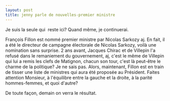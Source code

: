 ```yaml
---
layout: post
title: jenny parle de nouvelles-premier ministre
---
```


Je suis la seule qui  reste ici?  Quand même, je continuerai.

François Fillon est nommé premier ministre par Nicolas Sarkozy aj. En fait, il a été le directeur de campagne électorale de Nicolas Sarkozy, voilà une nomination sans surprise. 2 ans avant, Jacques Chirac et de Villepin l'a refusé dans le remaniement du gouvernement, aj, c'est le même de Villepin qui lui a remis les clefs de Matignon, chacun son tour, c'est là peut-être le charme de la politique? Je ne sais pas. Alors, maintenant, Fillon est en train de tisser une liste de ministres qui aura été proposée au Président. Faites attention Monsieur, à l'équilibre entre la gauche et la droite, à la parité hommes-femmes, et quoi d'autre?

De toute façon, demain on verra le résultat.
